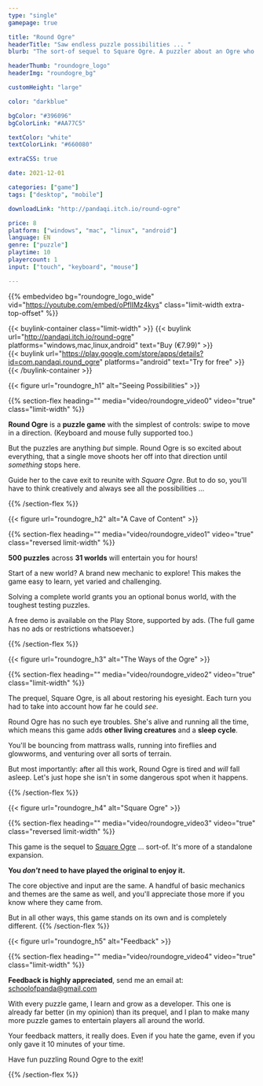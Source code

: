 ```yaml
---
type: "single"
gamepage: true

title: "Round Ogre"
headerTitle: "Saw endless puzzle possibilities ... "
blurb: "The sort-of sequel to Square Ogre. A puzzler about an Ogre who is just too excited about life."

headerThumb: "roundogre_logo"
headerImg: "roundogre_bg"

customHeight: "large"

color: "darkblue"

bgColor: "#396096"
bgColorLink: "#AA77C5"

textColor: "white"
textColorLink: "#660080"

extraCSS: true

date: 2021-12-01

categories: ["game"]
tags: ["desktop", "mobile"]

downloadLink: "http://pandaqi.itch.io/round-ogre"

price: 8
platform: ["windows", "mac", "linux", "android"]
language: EN
genre: ["puzzle"]
playtime: 10
playercount: 1
input: ["touch", "keyboard", "mouse"]

---
```


{{% embedvideo bg="roundogre_logo_wide" vid="https://youtube.com/embed/oPflIMz4kys" class="limit-width extra-top-offset" %}}

{{< buylink-container class="limit-width" >}}
{{< buylink url="http://pandaqi.itch.io/round-ogre" platforms="windows,mac,linux,android" text="Buy (&euro;7.99)" >}} 		
{{< buylink url="https://play.google.com/store/apps/details?id=com.pandaqi.round_ogre" platforms="android" text="Try for free" >}} 
{{< /buylink-container >}}

<!-- Section 1: Seeing possibilities -->
<div class="image-as-heading">
{{< figure url="roundogre_h1" alt="Seeing Possibilities" >}}
</div>

{{% section-flex heading="" media="video/roundogre_video0" video="true" class="limit-width"  %}}

**Round Ogre** is a **puzzle game** with the simplest of controls: swipe to move in a direction. (Keyboard and mouse fully supported too.)

But the puzzles are anything _but_ simple. Round Ogre is so excited about everything, that a single move shoots her off into that direction until _something_ stops here.

Guide her to the cave exit to reunite with _Square Ogre_. But to do so, you'll have to think creatively and always see all the possibilities ...

{{% /section-flex %}}

<!-- Section 2: A Cave of Content -->
<div class="image-as-heading">
{{< figure url="roundogre_h2" alt="A Cave of Content" >}}
</div>

{{% section-flex heading="" media="video/roundogre_video1" video="true" class="reversed limit-width" %}}

**500 puzzles** across **31 worlds** will entertain you for hours!

Start of a new world? A brand new mechanic to explore! This makes the game easy to learn, yet varied and challenging.

Solving a complete world grants you an optional bonus world, with the toughest testing puzzles.

A free demo is available on the Play Store, supported by ads. (The full game has no ads or restrictions whatsoever.)

{{% /section-flex %}}

<!-- Section 3: The Ways of the Ogre -->
<div class="image-as-heading">
{{< figure url="roundogre_h3" alt="The Ways of the Ogre" >}}
</div>

{{% section-flex heading="" media="video/roundogre_video2" video="true" class="limit-width" %}}

The prequel, Square Ogre, is all about restoring his eyesight. Each turn you had to take into account how far he could _see_.

Round Ogre has no such eye troubles. She's alive and running all the time, which means this game adds **other living creatures** and a **sleep cycle**.

You'll be bouncing from mattrass walls, running into fireflies and glowworms, and venturing over all sorts of terrain. 

But most importantly: after all this work, Round Ogre is tired and _will_ fall asleep. Let's just hope she isn't in some dangerous spot when it happens.

{{% /section-flex %}}

<!-- Section 4: Square Ogre -->
<div class="image-as-heading">
{{< figure url="roundogre_h4" alt="Square Ogre" >}}
</div>

{{% section-flex heading="" media="video/roundogre_video3" video="true" class="reversed limit-width" %}}

This game is the sequel to [Square Ogre](https://pandaqi.com/square-ogre) ... sort-of. It's more of a standalone expansion.

**You _don't_ need to have played the original to enjoy it.**

The core objective and input are the same. A handful of basic mechanics and themes are the same as well, and you'll appreciate those more if you know where they came from.

But in all other ways, this game stands on its own and is completely different.
{{% /section-flex %}}

<!-- Section 5: Feedback -->
<div class="image-as-heading">
{{< figure url="roundogre_h5" alt="Feedback" >}}
</div>

{{% section-flex heading="" media="video/roundogre_video4" video="true" class="limit-width" %}}

**Feedback is highly appreciated**, send me an email at: [schoolofpanda@gmail.com](mailto:schoolofpanda@gmail.com)

With every puzzle game, I learn and grow as a developer. This one is already far better (in my opinion) than its prequel, and I plan to make many more puzzle games to entertain players all around the world.

Your feedback matters, it really does. Even if you hate the game, even if you only gave it 10 minutes of your time.

Have fun puzzling Round Ogre to the exit!

{{% /section-flex %}}